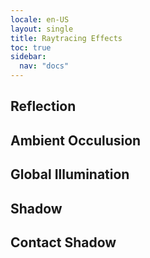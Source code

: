 ```yaml
---
locale: en-US
layout: single
title: Raytracing Effects
toc: true
sidebar:
  nav: "docs"
---
```


## Reflection

## Ambient Occulusion

## Global Illumination

## Shadow

## Contact Shadow